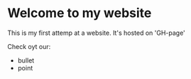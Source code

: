 # Welcome to my website

This is my first attemp at a website. It's hosted on 'GH-page'

Check oyt our:

- bullet
- point
